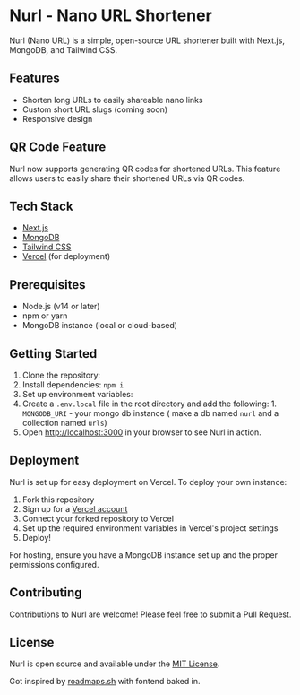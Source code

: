 # Nurl - Nano URL Shortener

Nurl (Nano URL) is a simple, open-source URL shortener built with Next.js, MongoDB, and Tailwind CSS.

## Features

- Shorten long URLs to easily shareable nano links
- Custom short URL slugs (coming soon)
- Responsive design
  
## QR Code Feature

Nurl now supports generating QR codes for shortened URLs. This feature allows users to easily share their shortened URLs via QR codes.

## Tech Stack

- [Next.js](https://nextjs.org/)
- [MongoDB](https://www.mongodb.com/)
- [Tailwind CSS](https://tailwindcss.com/)
- [Vercel](https://vercel.com/) (for deployment)

## Prerequisites

- Node.js (v14 or later)
- npm or yarn
- MongoDB instance (local or cloud-based)

## Getting Started

1. Clone the repository:
2. Install dependencies: `npm i`
3. Set up environment variables:
4. Create a `.env.local` file in the root directory and add the following: 
         1. `MONGODB_URI` - your mongo db instance ( make a db named `nurl` and a collection named `urls`)
5. Open [http://localhost:3000](http://localhost:3000) in your browser to see Nurl in action.

## Deployment

Nurl is set up for easy deployment on Vercel. To deploy your own instance:

1. Fork this repository
2. Sign up for a [Vercel account](https://vercel.com/signup)
3. Connect your forked repository to Vercel
4. Set up the required environment variables in Vercel's project settings
5. Deploy!

For hosting, ensure you have a MongoDB instance set up and the proper permissions configured.

## Contributing

Contributions to Nurl are welcome! Please feel free to submit a Pull Request.

## License

Nurl is open source and available under the [MIT License](LICENSE).

Got inspired by [roadmaps.sh](https://roadmap.sh/projects/url-shortening-service) with fontend baked in.
